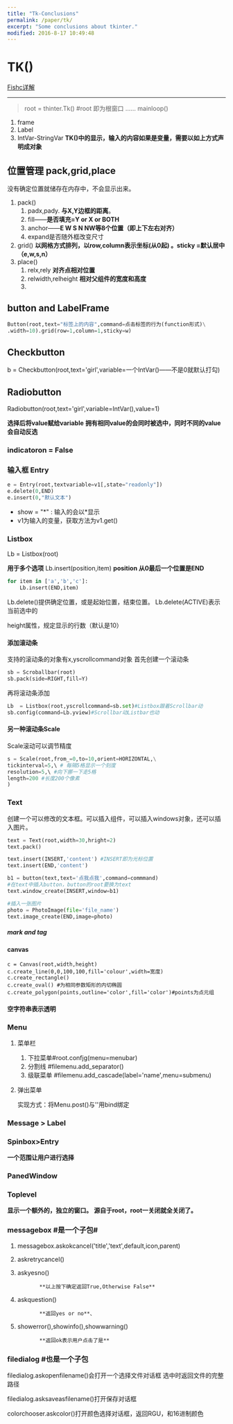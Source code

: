 ```yaml
---
title: "Tk-Conclusions"
permalink: /paper/tk/
excerpt: "Some conclusions about tkinter."
modified: 2016-8-17 10:49:48
---
```


# TK()

[Fishc详解](http://bbs.fishc.com/forum.php?mod=forumdisplay&fid=243&filter=typeid&typeid=604)

---

>root = thinter.Tk() #root 即为根窗口
>......
>mainloop()

1. frame
2. Label
3. IntVar-StringVar
   **TK()中的显示，输入的内容如果是变量，需要以如上方式声明成对象**

## 位置管理 pack,grid,place

没有确定位置就储存在内存中，不会显示出来。

1.  pack()
    1.  padx,pady.
        **与X,Y边框的距离**。
    2.  fill——**是否填充=Y or X or BOTH**
    3.  anchor——**E W S N NW等8个位置（即上下左右对齐）**
    4.  expand是否随外框改变尺寸
2.  grid()
                   **以网格方式排列，以row,column表示坐标(从0起) 。sticky =默认居中（e,w,s,n）**
3.  place()
    1.  relx,rely **对齐点相对位置**
    2.  relwidth,relheight **相对父组件的宽度和高度**
    3.  ​

## button and LabelFrame

```python
Button(root,text="标签上的内容",command=点击标签的行为(function形式)\
.width=10).grid(row=1,column=1,sticky=w)
```



## Checkbutton

b = Checkbutton(root,text='girl',variable=一个IntVar()——不是0就默认打勾)

## Radiobutton

Radiobutton(root,text='girl',variable=IntVar(),value=1)

**选择后将value赋给variable**
**拥有相同value的会同时被选中，同时不同的value会自动反选**

### indicatoron = False

### 输入框 Entry

```python 
e = Entry(root,textvariable=v1[,state="readonly"])
e.delete(0,END)
e.insert(0,"默认文本")
```

- show = "\*"  : 输入的会以\*显示
- v1为输入的变量，获取方法为v1.get()

### Listbox

Lb = Listbox(root)

**用于多个选项**
Lb.insert(position,item)
**position 从0最后一个位置是END**


```python
for item in ['a','b','c']:
	Lb.insert(END,item)
```
Lb.delete()提供确定位置，或是起始位置，结束位置。
Lb.delete(ACTIVE)表示当前选中的

height属性，规定显示的行数（默认是10）

#### 添加滚动条

支持的滚动条的对象有x,yscrollcommand对象
首先创建一个滚动条

```python
sb = Scroballbar(root)
sb.pack(side=RIGHT,fill=Y)
```

再将滚动条添加
```python
Lb  = Listbox(root,yscrollcommand=sb.set)#Listbox跟着Scrollbar动
sb.config(command=Lb.yview)#Scrollbar动Listbar也动
```

#### 另一种滚动条Scale
Scale滚动可以调节精度
```python
s = Scale(root,from_=0,to=10,orient=HORIZONTAL,\
tickinterval=5,\ # 每隔5格显示一个刻度
resolution=5,\ #向下挪一下走5格
length=200 #长度200个像素
)
```

### Text

创建一个可以修改的文本框。可以插入组件，可以插入windows对象，还可以插入图片。

```python
text = Text(root,width=30,hright=2)
text.pack()

text.insert(INSERT,'content') #INSERT即为光标位置
text.insert(END,'content')
```

```python
b1 = button(text,text='点我点我',command=commmand)
#在text中插入button，button的root要换为text
text.window_create(INSERT,window=b1)
```

```python
#插入一张图片
photo = PhotoImage(file='file_name')
text.image_create(END,image=photo)
```

##### mark and tag

#### canvas
```puyhon
c = Canvas(root,width,height)
c.create_line(0,0,100,100,fill='colour',width=宽度)
c.create_rectangle()
c.create_oval() #为相同参数矩形的内切椭圆
c.create_polygon(points,outline='color',fill='color')#points为点元组
```
#### 空字符串表示透明

### Menu

1. 菜单栏
   1. 下拉菜单#root.confjg(menu=menubar)
   2. 分割线 #filemenu.add_separator()
   3. 级联菜单 #filemenu.add_cascade(label='name',menu=submenu)

2. 弹出菜单

   实现方式：将Menu.post()与'<Button-1>'用bind绑定

### Message > Label

###  Spinbox>Entry

**一个范围让用户进行选择**

### PanedWindow

### Toplevel

**显示一个额外的，独立的窗口。**
**源自于root，root一关闭就全关闭了。**

### messagebox #是一个子包#

1.  messagebox.askokcancel('title','text',default,icon,parent)

2.  askretrycancel()

3.  askyesno()

               **以上按下确定返回True,Otherwise False**

4.  askquestion()

               **返回yes or no**、

5.  showerror(),showinfo(),showwarning()

               **返回ok表示用户点击了是**

### filedialog #也是一个子包

filedialog.askopenfilename()会打开一个选择文件对话框
选中时返回文件的完整路径

filedialog.asksaveasfilename()打开保存对话框

colorchooser.askcolor()打开颜色选择对话框，返回RGU，和16进制颜色